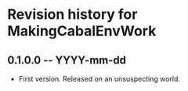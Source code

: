 # Revision history for MakingCabalEnvWork

## 0.1.0.0 -- YYYY-mm-dd

* First version. Released on an unsuspecting world.
